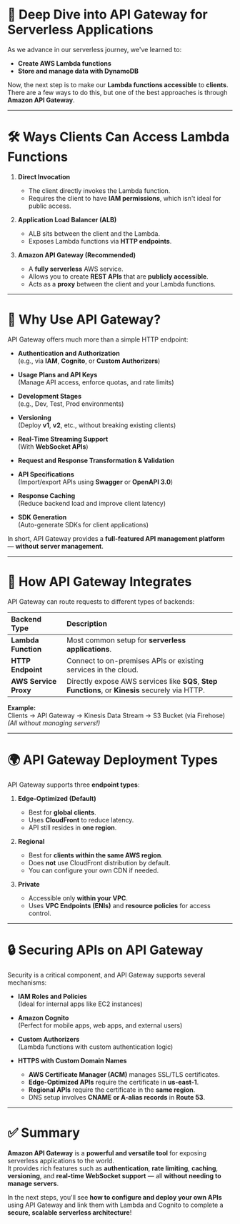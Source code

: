 # 🌟 Deep Dive into API Gateway for Serverless Applications

As we advance in our serverless journey, we've learned to:
- **Create AWS Lambda functions**
- **Store and manage data with DynamoDB**

Now, the next step is to make  our **Lambda functions accessible** to **clients**. There are a few ways to do this, but one of the best approaches is through **Amazon API Gateway**.

---

# 🛠️ Ways Clients Can Access Lambda Functions

1. **Direct Invocation**  
   - The client directly invokes the Lambda function.
   - Requires the client to have **IAM permissions**, which isn't ideal for public access.

2. **Application Load Balancer (ALB)**  
   - ALB sits between the client and the Lambda.
   - Exposes Lambda functions via **HTTP endpoints**.

3. **Amazon API Gateway (Recommended)**  
   - A **fully serverless** AWS service.
   - Allows you to create **REST APIs** that are **publicly accessible**.
   - Acts as a **proxy** between the client and your Lambda functions.

---

# 🚀 Why Use API Gateway?

API Gateway offers much more than a simple HTTP endpoint:

- **Authentication and Authorization**  
  (e.g., via **IAM**, **Cognito**, or **Custom Authorizers**)

- **Usage Plans and API Keys**  
  (Manage API access, enforce quotas, and rate limits)

- **Development Stages**  
  (e.g., Dev, Test, Prod environments)

- **Versioning**  
  (Deploy **v1**, **v2**, etc., without breaking existing clients)

- **Real-Time Streaming Support**  
  (With **WebSocket APIs**)

- **Request and Response Transformation & Validation**

- **API Specifications**  
  (Import/export APIs using **Swagger** or **OpenAPI 3.0**)

- **Response Caching**  
  (Reduce backend load and improve client latency)

- **SDK Generation**  
  (Auto-generate SDKs for client applications)

In short, API Gateway provides a **full-featured API management platform** — **without server management**.

---

# 🔗 How API Gateway Integrates

API Gateway can route requests to different types of backends:

| Backend Type | Description |
|:-------------|:------------|
| **Lambda Function** | Most common setup for **serverless applications**. |
| **HTTP Endpoint** | Connect to on-premises APIs or existing services in the cloud. |
| **AWS Service Proxy** | Directly expose AWS services like **SQS**, **Step Functions**, or **Kinesis** securely via HTTP. |

**Example:**  
Clients → API Gateway → Kinesis Data Stream → S3 Bucket (via Firehose)  
_(All without managing servers!)_

---

# 🌍 API Gateway Deployment Types

API Gateway supports three **endpoint types**:

1. **Edge-Optimized (Default)**
   - Best for **global clients**.
   - Uses **CloudFront** to reduce latency.
   - API still resides in **one region**.

2. **Regional**
   - Best for **clients within the same AWS region**.
   - Does **not** use CloudFront distribution by default.
   - You can configure your own CDN if needed.

3. **Private**
   - Accessible only **within your VPC**.
   - Uses **VPC Endpoints (ENIs)** and **resource policies** for access control.

---

# 🔒 Securing APIs on API Gateway

Security is a critical component, and API Gateway supports several mechanisms:

- **IAM Roles and Policies**  
  (Ideal for internal apps like EC2 instances)

- **Amazon Cognito**  
  (Perfect for mobile apps, web apps, and external users)

- **Custom Authorizers**  
  (Lambda functions with custom authentication logic)

- **HTTPS with Custom Domain Names**  
  - **AWS Certificate Manager (ACM)** manages SSL/TLS certificates.
  - **Edge-Optimized APIs** require the certificate in **us-east-1**.
  - **Regional APIs** require the certificate in the **same region**.
  - DNS setup involves **CNAME or A-alias records** in **Route 53**.

---

# ✅ Summary

**Amazon API Gateway** is a **powerful and versatile tool** for exposing serverless applications to the world.  
It provides rich features such as **authentication**, **rate limiting**, **caching**, **versioning**, and **real-time WebSocket support** — all **without needing to manage servers**.

In the next steps, you'll see **how to configure and deploy your own APIs** using API Gateway and link them with Lambda and Cognito to complete a **secure, scalable serverless architecture**!